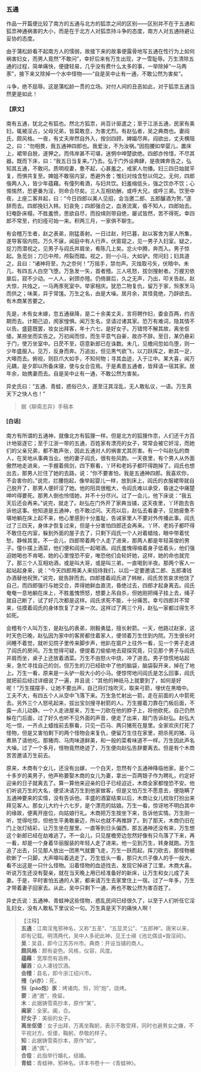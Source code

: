 <script type="text/javascript">
    var head = document.getElementsByTagName('head')[0];
    cssURL = '/public/liao.css';
    linkTag = document.createElement('link');
    linkTag.href = cssURL;
    linkTag.setAttribute('type','text/css');
    linkTag.setAttribute('rel','stylesheet');
    head.appendChild(linkTag);
</script>
### 五通

作品一开篇便比较了南方的五通与北方的狐祟之间的区别——区别并不在于五通和狐祟神通祸害的大小，而是在于北方人对狐祟持斗争的态度，南方人对五通持避让妥协的态度。

由于蒲松龄看不起南方人的懦弱，故接下来的故事便露骨地写五通在性行为上如何祸害妇女，而男人竟然“不敢问”，幸好后来有万生出现，才一雪耻辱。万生清除五通的过程，简单痛快，便捷轻易，几乎没有费什么太多的事，一举除掉“一马两豕”，接下来又除掉一个水中怪物——“自是吴中止有一通，不敢公然为害矣”。

斗争，绝不屈辱。这是蒲松龄一贯的立场。对付人间的丑恶如此，对于狐祟五通当然更是如此！

#### 【原文】
<section>
南有五通，犹北之有狐也。然北方狐祟，尚百计驱遣之；至于江浙五通，民家有美妇，辄被淫占，父母兄弟，皆莫敢息，为害尤烈。有赵弘者，吴之典商也。妻阎氏，颇风格。一夜，有丈夫岸然自外入，按剑四顾，婢媪尽奔。阎欲出，丈夫横阻之，曰：“勿相畏，我五通神四郎也。我爱汝，不为汝祸。”因抱腰如举婴儿，置床上，裙带自脱，遂狎之。而伟岸甚不可堪，迷惘中呻楚欲绝。四郎亦怜惜，不尽其器。既而下床，曰：“我五日当复来。”乃去。弘于门外设典肆，是夜婢奔告之，弘知其五通，不敢问。质明视妻，惫不起，心甚羞之，戒家人勿播。妇三四日始就平复，而惧共复至。婢姐不敢宿内室，悉避外舍；惟妇对烛含愁以伺之。无何，四郎偕两人入，皆少年蕴藉。有僮列肴酒，与妇共饮。妇羞缩低头，强之饮亦不饮；心惕惕然，恐更番为淫，则命合尽矣。三人互相劝酬，或呼大兄，或呼三弟。饮至中夜，上座二客并起，曰：“今日四郎以美人见招，会当邀二郎、五郎醵酒为贺。”遂辞而去。四郎挽妇入帏，妇哀免；四郎强合之，血液流寓，昏不知人，四郎始去。妇奄卧床榻，不胜羞愤，思欲自尽，而投缉则带自绝，屡试皆然，苦不得死。幸四郎不常至，约妇痊可始一来。积两三月，一家俱不聊生。

有会稽万生者，赵之表弟，刚猛善射。一日过赵，时已暮，赵以客舍为家人所集，遂导客宿内院。万久不寐，闻庭中有人行声，伏窗窥之，见一男子入妇室。疑之，捉刀而潜视之，见男子与阎氏并肩坐，肴陈几上矣。忿火中腾，奔而入。男子惊起。急觅剑；刀已中颅，颅裂而踏。视之，则一小马，大如驴。愕问妇；妇具道之，且曰：“诸神将至，为之奈何！”万摇手，禁勿声。灭烛取弓矢，伏暗中。未几，有四五人白空飞堕。万急发一矢，首者殪。三人吼怒，拔剑搜射者。万握刃依扉后，寂不少动。一人人，剁颈亦殪。仍倚扉后，久之无声，乃出，叩关告赵。赵大惊，共烛之，一马两豕死室中。举家相庆。犹恐二物复仇，留万于家，炰豕烹马而供之；味美，异于常馐。万生之名，由是大噪。居月余，其怪竟绝，乃辞欲去。有木商某苦要之。

先是，木有女未嫁，忽五通昼降，是二十余美丈夫，言将聘作妇，委金百两，约吉期而去。计期己迫，阂家惶惧。闻万生名，坚请过诸其家。恐万有难词，隐其情不以告。盛筵既罢，妆女出拜客，年十六七，是好女子。万错愕不解其故，离坐伛偻。某捺坐而实告之。万初闻而惊，而生平意气自豪，故亦不辞。至日，某仍悬彩于门，使万坐室中。日昃不至，窃意新郎已在诛数。未几，见檐间忽如鸟堕，则一少年盛服入。见万，反身而奔。万追出，但见黑气欲飞，以刀跃挥之，断其一足，大嗥而去。俯视，则巨爪大如手，不知何物；寻其血迹，入于江中。某大喜，闻万元耦，是夕即以所备床寝，使与女合卺焉。于是素患五通者，皆拜请一宿其家。居年余，始携妻而去。自是吴中止有一通，不敢公然为害矣。

异史氏曰：“五通、青蛙，惑俗已久，遂至汪其淫乱，无人敢私议，一语。万生真天下之快人也！”

</section>

> 据《聊斋志异》手稿本

#### [白话]
<aside>

南方有所谓的五通神，就像北方有狐狸一样。但是北方的狐狸作祟，人们还千方百计地驱逐它；至于江浙一带的五通，百姓家有漂亮的女子，常常会被它奸淫，而她们的父亲兄弟，都不敢声张，因此五通对人的祸害尤其厉害。有一个叫赵弘的商人，在吴地从事典当业。他的妻子阎氏，很有些风韵。一天夜里，有个男人从外面傲然地走进来，一手握着佩剑，四下察看，丫环和老妈子都吓得跑掉了。阎氏也想出去，那男人拦住了她的去路，说：“你不要害怕，我是五通神四郎。我喜欢你，不会害你的。”说完，拦腰抱起，像举起婴儿一样，放到床上，阎氏的衣服裙带就自己脱开了，那男人便奸淫了她。他的阳具很粗大，令阎氏难以承受，昏迷之中痛楚呻吟得要死。那男人倒也怜惜她，并不十分尽兴。过了一会儿，他下床说：“我五天后还会再来。”说完，就走了。赵弘在门外开了家典当铺，这天夜里，丫环跑去告诉他这事。他知道是五通神，也不敢过问。天亮以后，赵弘去看妻子，见她疲惫不堪地躺在床上起不来，他心里感到十分羞耻，告诫家里人不要对外传播此事。阎氏过了三四天，身体才恢复过来，但是十分害怕四郎还会再来。丫环、老妈子都吓得不敢住在内室，躲到外面的屋子去了，只剩下阎氏一个人对着蜡烛，眼中带着忧愁，静候其变。不一会儿，四郎带着两个人走了进来，那两人都是年轻英俊的男子。僮仆摆上酒菜，他们便和阎氏一起喝酒。阎氏羞愧得缩着身子低着头，他们强迫她喝也不肯喝，她的心里惶恐不安，唯恐他们会轮奸她，这样，她的命也就完了。那三个人互相劝酒，或是叫大哥，或是叫三弟，一直喝到半夜。那两个客人一起站起身来，说：“今天四郎用美人来招待我们，以后一定要邀请二郎、五郎凑钱办酒替他祝贺。”说完，就告辞而去。四郎搂着阎氏进了帏帐，阎氏苦苦哀求他饶了自己，而四郎强行与她交合，弄得她鲜血直流，昏绝过去，四郎才起身离去。阎氏奄奄一息地躺在床上，不胜羞愧愤怒，想要上吊自杀，但她刚把绳子挂上去，绳子就自己断了，试了好几次都是这样。阎氏求死不能，十分痛苦。幸亏四郎并不常来，估摸着阎氏的身体恢复了才来一次。这样过了两三个月，赵弘一家都过得生不如死。

会稽有个人叫万生，是赵弘的表弟，刚毅勇猛，擅长射箭。一天，他路过赵家，这时天色已晚，赵弘因为家中的客房都住着家人，便领着万生住到内院。万生很长时间睡不着觉，就听见院子里传来脚步声，他趴在窗户上往外一看，见一个男子走进了阎氏的房间。万生觉得可疑，便提着刀偷偷地去窥探究竟，只见那个男子与阎氏并肩而坐，桌子上还放着酒菜。万生不由怒火中烧，冲了进去。男子惊慌地站起来，急忙寻找自己的剑，但万生的刀已经砍中了他的脑袋，脑袋裂开来，掉在了地上。万生一看，原来是一头驴一般大小的小马。便惊愕地问阎氏是怎么回事，阎氏就把前后经过详细说了一遍，并且说：“其他的神祇马上就要到了，如何是好呢！”万生摆摆手，让她不要出声，自己将灯烛吹灭，取来弓箭，埋伏在黑暗中。工夫不大，有四五个人从空中飞落下来。万生急忙射出一箭，走在前面的人中箭死去。另外三个人怒吼起来，拔出宝剑搜寻射箭的人。万生握着刀靠在门板后面，不露一点儿动静。一个人走进屋来，万生一刀砍在他的脖子上，将他砍死。自己仍然躲在门后面，过了好久也听不见外面的声音，便走了出来，敲门告诉赵弘。赵弘大吃一惊，一齐点上蜡烛前去察看，只见一匹马、两只猪死在屋里。全家欢庆打死了怪物，但是又害怕剩下的两个怪物会来复仇，便留万生住在家里，把杀死的猪、马煮熟了请他吃。那猪肉、马肉味道鲜美，和一般的菜肴味道不一样。万生因此声名大噪。过了一个多月，怪物竟然绝迹了，万生便向赵弘告辞要离去。但是有个木商苦苦邀请万生前去。

原来，木商有个女儿，还没有出嫁，一个白天，忽然有个五通神降临他家。是个二十多岁的美男子，他声称要娶木商的女儿为妻，拿出一百两银子作为聘礼，约定好迎亲的日子就离去了。算一算他来迎亲的日子已经迫近，木商全家都惶恐不安。他们听说万生的大名，便坚决请万生到他家做客，但是又怕万生不愿意去，便隐瞒了五通神要来的实情，没有告诉他。丰盛的酒宴结束以后，木商让女儿梳妆打扮出来拜见客人。那女儿大约十六七岁，是个漂亮的姑娘。万生一看，惊讶地不明白其中的缘故，便离开座位，向姑娘行礼。木商把万生按坐下来，告诉他实情。万生刚一听，觉得吃惊，但他生平勇敢豪迈，所以也就不再推辞了。到了那天，木商仍旧在门上张灯结彩，让万生坐在屋里。一直等到日头偏西，那五通神还没有来，万生想这个新郎已经在劫难逃了。不一会儿，只见屋檐旁边忽然好像有只鸟落了下来，再一看，却是一个身着华丽服装的年轻人走了进来。他一见到万生，转身就跑。万生追了出去，只见那人放出一团黑气就要飞走，万生一跃而起，挥刀砍去，那怪物被砍断了一只脚，大声嗥叫着逃走了。万生低头一看，那只大爪子像人的手一般大，看不出这是一只什么怪物。沿着怪物的血迹找去，发现它掉进了江里。木商大喜。听说万生还没有娶亲，就在当天晚上用已经准备好的新床，让万生和女儿成了夫妻。于是，平时害怕五通的人家，都来请万生去家里住上一宿。过了一年多，万生才带着妻子回家去。从此，吴中只剩下一通，再也不敢公然为害百姓了。

异史氏说：五通神、青蛙神这些怪物，惑乱民间已经很久了，以至于人们听任它淫乱妇女，没有人敢私下里议论一句。万生真是天下的痛快人啊！

</aside>

> 【注释】  
<b>五通</b>：江南淫鬼邪神名，又称“五圣”、“五显灵公”、“五郎神”。唐宋以来，即有记载。明清两代，吴中人多祀此神，见王士禛《池北偶谈•毁淫祠》。  
<b>吴</b>：吴县，即今江苏苏州市。典商：开设当铺的商人。  
<b>颇风格</b>：颇有姿色。风格，仪容，风度。  
<b>蕴藉</b>：宽厚而有涵养。  
<b>醵酒</b>：众人凑钱饮酒。  
<b>会稽</b>：县名，即今浙江绍兴市。  
<b>殪（yì亦）</b>：死。  
<b>炰（páo炮）豕</b>：烤诸肉。炰，同“炮”，烧烤。  
<b>要</b>：通“邀”，挽留。  
<b>木</b>：此据铸雪斋抄本，原作“某”。  
<b>阖家</b>：全家。阖，合。  
<b>好女子</b>：美丽的女子。  
<b>离坐伛偻</b>：女子出拜，万离坐鞠躬，表示不敢受拜，同时也避男女之嫌，不平视对方。伛偻，鞠躬，恭敬的样子。  
<b>知</b>：此据铸雪斋抄本，原作“如”。  
<b>耦</b>：通“偶”。  
<b>合卺</b>：此指举行婚礼，结婚。  
<b>青蛙</b>：青蛙神，邪神名。详本书卷十一《青蛙神》。  
